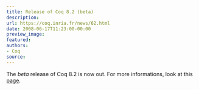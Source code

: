 ```yaml
---
title: Release of Coq 8.2 (beta)
description:
url: https://coq.inria.fr/news/62.html
date: 2008-06-17T11:23:00-00:00
preview_image:
featured:
authors:
- Coq
source:
---
```



<p>The <em>beta</em> release of Coq 8.2 is now out. For more informations, look at this <a href="https://coq.inria.fr/coq-82-beta">page</a>.</p>

 

